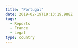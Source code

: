 ```yaml
---
title: "Portugal"
date: 2019-02-19T19:13:19.988Z
tags:
  - Reports
  - France
  - Legal
type: country
---
```

